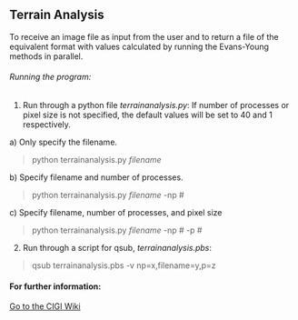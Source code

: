 ## Terrain Analysis

To receive an image file as input from the user and to return a file of the equivalent format with values calculated by running the Evans-Young methods in parallel.

###### Running the program:
1) Run through a python file *terrainanalysis.py*:
  If number of processes or pixel size is not specified, the default values will be set to 40 and 1 respectively. 
  
  a) Only specify the filename.
  > python terrainanalysis.py *filename*
  
  b) Specify filename and number of processes.
  > python terrainanalysis.py *filename* -np #
  
  c) Specify filename, number of processes, and pixel size
  > python terrainanalysis.py *filename* -np # -p #

2) Run through a script for qsub, *terrainanalysis.pbs*:
> qsub terrainanalysis.pbs -v np=x,filename=y,p=z

#### For further information:
[Go to the CIGI Wiki](https://wiki.cigi.illinois.edu/display/UP/Parallel+Terrain+Analysis+on+DEMs)
